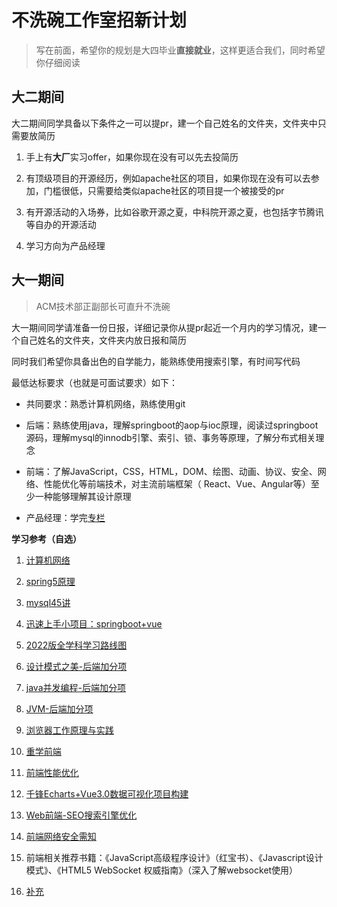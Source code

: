 # 不洗碗工作室招新计划

>写在前面，希望你的规划是大四毕业**直接就业**，这样更适合我们，同时希望你仔细阅读

## 大二期间

大二期间同学具备以下条件之一可以提pr，建一个自己姓名的文件夹，文件夹中只需要放简历

1. 手上有**大厂**实习offer，如果你现在没有可以先去投简历

2. 有顶级项目的开源经历，例如apache社区的项目，如果你现在没有可以去参加，门槛很低，只需要给类似apache社区的项目提一个被接受的pr

3. 有开源活动的入场券，比如谷歌开源之夏，中科院开源之夏，也包括字节腾讯等自办的开源活动

4. 学习方向为产品经理

## 大一期间

>ACM技术部正副部长可直升不洗碗

大一期间同学请准备一份日报，详细记录你从提pr起近一个月内的学习情况，建一个自己姓名的文件夹，文件夹内放日报和简历

同时我们希望你具备出色的自学能力，能熟练使用搜索引擎，有时间写代码

最低达标要求（也就是可面试要求）如下：

- 共同要求：熟悉计算机网络，熟练使用git

- 后端：熟练使用java，理解springboot的aop与ioc原理，阅读过springboot源码，理解mysql的innodb引擎、索引、锁、事务等原理，了解分布式相关理念

- 前端：了解JavaScript，CSS，HTML，DOM、绘图、动画、协议、安全、网络、性能优化等前端技术，对主流前端框架（ React、Vue、Angular等）至少一种能够理解其设计原理

- 产品经理：学完[专栏](https://www.bilibili.com/read/cv12647045)

**学习参考（自选）**

1. [计算机网络](https://www.bilibili.com/video/BV19E411D78Q)

2. [spring5原理](https://www.bilibili.com/video/BV1P44y1N7QG)

3. [mysql45讲](http://gk.link/a/11rKF)

4. [迅速上手小项目：springboot+vue](https://www.bilibili.com/video/BV1PQ4y1P7hZ)

5. [2022版全学科学习路线图](https://www.bilibili.com/read/cv14612853)

6. [设计模式之美-后端加分项](http://gk.link/a/11rKG)

7. [java并发编程-后端加分项](https://www.bilibili.com/video/BV16J411h7Rd)

8. [JVM-后端加分项](https://www.bilibili.com/video/BV1yE411Z7AP)

9. [浏览器工作原理与实践](https://time.geekbang.org/column/intro/100033601?tab=catalog)

10. [重学前端](https://time.geekbang.org/column/intro/100023201)

11. [前端性能优化](https://www.bilibili.com/video/BV1vf4y1h7rg?spm_id_from=333.337.search-card.all.click&vd_source=cd7ba949f2adc809eefe19e9de6327a5)

12. [千锋Echarts+Vue3.0数据可视化项目构建](https://www.bilibili.com/video/BV14u411D7qK)

13. [Web前端-SEO搜索引擎优化](https://www.bilibili.com/video/BV1pW41137kN)

14. [前端网络安全需知](https://www.bilibili.com/video/BV1eB4y1w7Db)

15. 前端相关推荐书籍：《JavaScript高级程序设计》（红宝书）、《Javascript设计模式》、《HTML5 WebSocket 权威指南》（深入了解websocket使用）

16. [补充](www.baidu.com)




